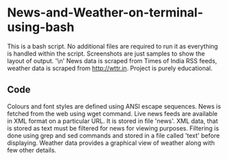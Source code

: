 # News-and-Weather-on-terminal-using-bash

This is a bash script. No additional files are required to run it as everything is handled within the script.
Screenshots are just samples to show the layout of output. '\n'
News data is scraped from Times of India RSS feeds, weather data is scraped from http://wttr.in. Project is purely educational.

## Code
Colours and font styles are defined using ANSI escape sequences.
News is fetched from the web using wget command. Live news feeds are available in XML format on a particular URL. It is stored in file 'news'.
XML data, that is stored as text must be filtered for news for viewing purposes. Filtering is done using grep and sed commands and stored in a file called 'text' before displaying.
Weather data provides a graphical view of weather along with few other details.
